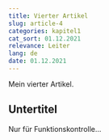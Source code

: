 ```yaml
---
title: Vierter Artikel
slug: article-4
categories: kapitel1
cat_sort: 01.12.2021
relevance: Leiter
lang: de
date: 01.12.2021
---
```


Mein vierter Artikel.

## Untertitel

Nur für Funktionskontrolle...
